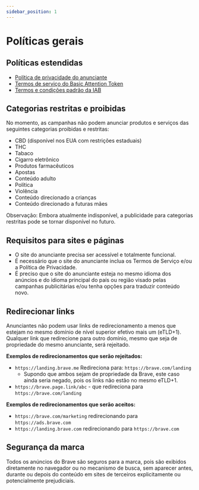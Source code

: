 ```yaml
---
sidebar_position: 1
---
```


# Políticas gerais

## Políticas estendidas

- [Política de privacidade do anunciante](https://brave.com/privacy/advertiser/)
- [Termos de serviço do Basic Attention Token](https://basicattentiontoken.org/advertiser-terms-of-service/)
- [Termos e condições padrão da IAB](https://www.iab.com/wp-content/uploads/2015/06/IAB_4As-tsandcs-FINAL.pdf)

## Categorias restritas e proibidas

No momento, as campanhas não podem anunciar produtos e serviços das seguintes categorias proibidas e restritas:

- CBD (disponível nos EUA com restrições estaduais)
- THC
- Tabaco
- Cigarro eletrônico
- Produtos farmacêuticos
- Apostas
- Conteúdo adulto
- Política
- Violência
- Conteúdo direcionado a crianças
- Conteúdo direcionado a futuras mães

Observação: Embora atualmente indisponível, a publicidade para categorias restritas pode se tornar disponível no futuro.

## Requisitos para sites e páginas

- O site do anunciante precisa ser acessível e totalmente funcional.
- É necessário que o site do anunciante inclua os Termos de Serviço e/ou a Política de Privacidade.
- É preciso que o site do anunciante esteja no mesmo idioma dos anúncios e do idioma principal do país ou região visado pelas campanhas publicitárias e/ou tenha opções para traduzir conteúdo novo.

## Redirecionar links

Anunciantes não podem usar links de redirecionamento a menos que estejam no mesmo domínio de nível superior efetivo mais um (eTLD+1). Qualquer link que redirecione para outro domínio, mesmo que seja de propriedade do mesmo anunciante, será rejeitado.

**Exemplos de redirecionamentos que serão rejeitados:**

- `https://landing.brave.me` Redireciona para: `https://brave.com/landing`
    - Supondo que ambos sejam de propriedade da Brave, este caso ainda seria negado, pois os links não estão no mesmo eTLD+1.
- `https://brave.page.link/abc` - que redireciona para `https://brave.com/landing`

**Exemplos de redirecionamentos que serão aceitos:**

- `https://brave.com/marketing` redirecionando para `https://ads.brave.com`
- `https://landing.brave.com` redirecionando para `https://brave.com`

## Segurança da marca

Todos os anúncios do Brave são seguros para a marca, pois são exibidos diretamente no navegador ou no mecanismo de busca, sem aparecer antes, durante ou depois do conteúdo em sites de terceiros explicitamente ou potencialmente prejudiciais.
